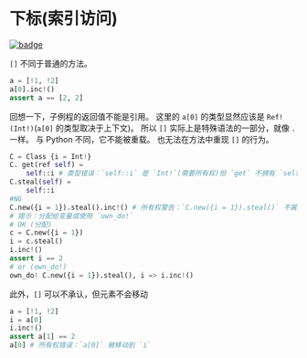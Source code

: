 # 下标(索引访问)

[![badge](https://img.shields.io/endpoint.svg?url=https%3A%2F%2Fgezf7g7pd5.execute-api.ap-northeast-1.amazonaws.com%2Fdefault%2Fsource_up_to_date%3Fowner%3Derg-lang%26repos%3Derg%26ref%3Dmain%26path%3Ddoc/EN/syntax/container_ownership.md%26commit_hash%3D06f8edc9e2c0cee34f6396fd7c64ec834ffb5352)](https://gezf7g7pd5.execute-api.ap-northeast-1.amazonaws.com/default/source_up_to_date?owner=erg-lang&repos=erg&ref=main&path=doc/EN/syntax/container_ownership.md&commit_hash=06f8edc9e2c0cee34f6396fd7c64ec834ffb5352)

`[]` 不同于普通的方法。

```python
a = [!1, !2]
a[0].inc!()
assert a == [2, 2]
```

回想一下，子例程的返回值不能是引用。
这里的 `a[0]` 的类型显然应该是 `Ref!(Int!)`(`a[0]` 的类型取决于上下文)。
所以 `[]` 实际上是特殊语法的一部分，就像 `.` 一样。 与 Python 不同，它不能被重载。
也无法在方法中重现 `[]` 的行为。

```python
C = Class {i = Int!}
C. get(ref self) =
    self::i # 类型错误：`self::i` 是 `Int!`(需要所有权)但 `get` 不拥有 `self`
C.steal(self) =
    self::i
#NG
C.new({i = 1}).steal().inc!() # 所有权警告：`C.new({i = 1}).steal()` 不属于任何人
# 提示：分配给变量或使用 `uwn_do!`
# OK (分配)
c = C.new({i = 1})
i = c.steal()
i.inc!()
assert i == 2
# or (own_do!)
own_do! C.new({i = 1}).steal(), i => i.inc!()
```

此外，`[]` 可以不承认，但元素不会移动

```python
a = [!1, !2]
i = a[0]
i.inc!()
assert a[1] == 2
a[0] # 所有权错误：`a[0]` 被移动到 `i`
```